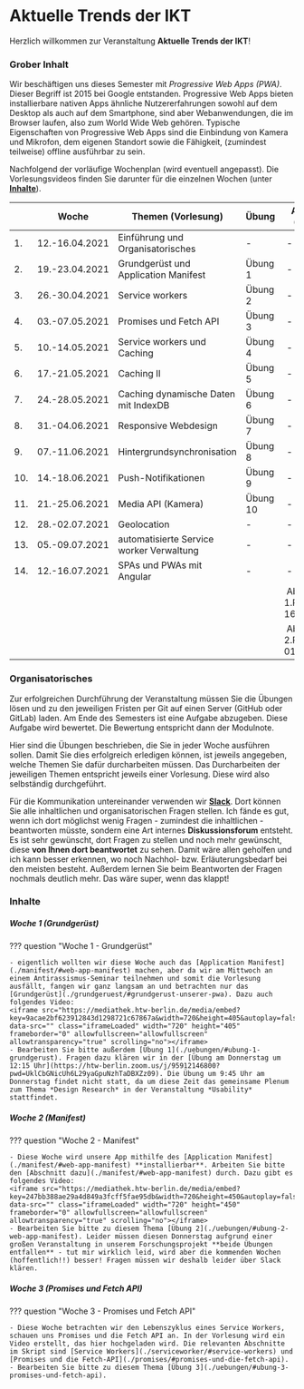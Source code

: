 # Aktuelle Trends der IKT

Herzlich willkommen zur Veranstaltung **Aktuelle Trends der IKT**! 

### Grober Inhalt

Wir beschäftigen uns dieses Semester mit *Progressive Web Apps (PWA)*. Dieser Begriff ist 2015 bei Google entstanden. Progressive Web Apps bieten installierbare nativen Apps ähnliche Nutzererfahrungen sowohl auf dem Desktop als auch auf dem Smartphone, sind aber Webanwendungen, die im Browser laufen, also zum World Wide Web gehören. Typische Eigenschaften von Progressive Web Apps sind die Einbindung von Kamera und Mikrofon, dem eigenen Standort sowie die Fähigkeit, (zumindest teilweise) offline ausführbar zu sein. 

Nachfolgend der vorläufige Wochenplan (wird eventuell angepasst). Die Vorlesungsvideos finden Sie darunter für die einzelnen Wochen (unter [**Inhalte**](http://freiheit.f4.htw-berlin.de/ikt/#inhalte)).

| | Woche | Themen (Vorlesung) | Übung | Aufgabe (Stand) | Abgabe Übung bis | 
|-|-------|--------------------|-------|-----------------|------------------|
| 1. | 12.-16.04.2021 | Einführung und Organisatorisches | - | - | - | 
| 2. | 19.-23.04.2021 | Grundgerüst und Application Manifest | Übung 1 | - | 30.04.2021 | 
| 3. | 26.-30.04.2021 | Service workers | Übung 2 | - | 07.05.2021 | 
| 4. | 03.-07.05.2021 | Promises und Fetch API | Übung 3 | - | 14.05.2021 | 
| 5. | 10.-14.05.2021 | Service workers und Caching | Übung 4 | - | 21.05.2021 | 
| 6. | 17.-21.05.2021 | Caching II | Übung 5 | - | 28.05.2021 | 
| 7. | 24.-28.05.2021 | Caching dynamische Daten mit IndexDB | Übung 6 | - | 04.06.2021 | 
| 8. | 31.-04.06.2021 | Responsive Webdesign | Übung 7 | - | 11.06.2021 | 
| 9. | 07.-11.06.2021 | Hintergrundsynchronisation  | Übung 8 | - | 18.06.2021 | 
| 10. | 14.-18.06.2021 | Push-Notifikationen | Übung 9 | - | 25.06.2021 | 
| 11. | 21.-25.06.2021 | Media API (Kamera) | Übung 10 | - | 02.07.2021 | 
| 12. | 28.-02.07.2021 | Geolocation  | - | - | - |
| 13. | 05.-09.07.2021 | automatisierte Service worker Verwaltung | - | - | - |
| 14. | 12.-16.07.2021 | SPAs und PWAs mit Angular | - | - | - |
|  |  |  |  | Abgabe 1.PZ 16.07.2021 | - |
|  |  |  |  | Abgabe 2.PZ 01.10.2021 | - |

### Organisatorisches 

Zur erfolgreichen Durchführung der Veranstaltung müssen Sie die Übungen lösen und zu den jeweiligen Fristen per Git auf einen Server (GitHub oder GitLab) laden. Am Ende des Semesters ist eine Aufgabe abzugeben. Diese Aufgabe wird bewertet. Die Bewertung entspricht dann der Modulnote. 

Hier sind die Übungen beschrieben, die Sie in jeder Woche ausführen sollen. Damit Sie dies erfolgreich erledigen können, ist jeweils angegeben, welche Themen Sie dafür durcharbeiten müssen. Das Durcharbeiten der jeweiligen Themen entspricht jeweils einer Vorlesung. Diese wird also selbständig durchgeführt. 

Für die Kommunikation untereinander verwenden wir [**Slack**](https://slack.com/intl/de-de/). Dort können Sie alle inhaltlichen und organisatorischen Fragen stellen. Ich fände es gut, wenn ich dort möglichst wenig Fragen - zumindest die inhaltlichen - beantworten müsste, sondern eine Art internes **Diskussionsforum** entsteht. Es ist sehr gewünscht, dort Fragen zu stellen und noch mehr gewünscht, diese **von Ihnen dort beantwortet** zu sehen. Damit wäre allen geholfen und ich kann besser erkennen, wo noch Nachhol- bzw. Erläuterungsbedarf bei den meisten besteht. Außerdem lernen Sie beim Beantworten der Fragen nochmals deutlich mehr. Das wäre super, wenn das klappt!

### Inhalte


##### Woche 1 (Grundgerüst)

??? question "Woche 1 - Grundgerüst"

	- eigentlich wollten wir diese Woche auch das [Application Manifest](./manifest/#web-app-manifest) machen, aber da wir am Mittwoch an einem Antirassismus-Seminar teilnehmen und somit die Vorlesung ausfällt, fangen wir ganz langsam an und betrachten nur das [Grundgerüst](./grundgeruest/#grundgerust-unserer-pwa). Dazu auch folgendes Video: 
	<iframe src="https://mediathek.htw-berlin.de/media/embed?key=9acae2bf623912843d1298721c67867a&width=720&height=405&autoplay=false&autolightsoff=false&loop=false&chapters=false&related=false&responsive=false&t=0" data-src="" class="iframeLoaded" width="720" height="405" frameborder="0" allowfullscreen="allowfullscreen" allowtransparency="true" scrolling="no"></iframe>
	- Bearbeiten Sie bitte außerdem [Übung 1](./uebungen/#ubung-1-grundgerust). Fragen dazu klären wir in der [Übung am Donnerstag um 12:15 Uhr](https://htw-berlin.zoom.us/j/95912146800?pwd=UklCbGNicUh6L29yaGpuNzhTaDBXZz09). Die Übung um 9:45 Uhr am Donnerstag findet nicht statt, da um diese Zeit das gemeinsame Plenum zum Thema *Design Research* in der Veranstaltung *Usability* stattfindet. 


##### Woche 2 (Manifest)

??? question "Woche 2 - Manifest"

	- Diese Woche wird unsere App mithilfe des [Application Manifest](./manifest/#web-app-manifest) **installierbar**. Arbeiten Sie bitte den [Abschnitt dazu](./manifest/#web-app-manifest) durch. Dazu gibt es folgendes Video: 
	<iframe src="https://mediathek.htw-berlin.de/media/embed?key=247bb388ae29a4d849a3fcff5fae95db&width=720&height=450&autoplay=false&autolightsoff=false&loop=false&chapters=false&related=false&responsive=false&t=0" data-src="" class="iframeLoaded" width="720" height="450" frameborder="0" allowfullscreen="allowfullscreen" allowtransparency="true" scrolling="no"></iframe>
	- Bearbeiten Sie bitte zu diesem Thema [Übung 2](./uebungen/#ubung-2-web-app-manifest). Leider müssen diesen Donnerstag aufgrund einer großen Veranstaltung in unserem Forschungsprojekt **beide Übungen entfallen** - tut mir wirklich leid, wird aber die kommenden Wochen (hoffentlich!!) besser! Fragen müssen wir deshalb leider über Slack klären.  


##### Woche 3 (Promises und Fetch API)

??? question "Woche 3 - Promises und Fetch API"

	- Diese Woche betrachten wir den Lebenszyklus eines Service Workers, schauen uns Promises und die Fetch API an. In der Vorlesung wird ein Video erstellt, das hier hochgeladen wird. Die relevanten Abschnitte im Skript sind [Service Workers](./serviceworker/#service-workers) und [Promises und die Fetch-API](./promises/#promises-und-die-fetch-api).
	- Bearbeiten Sie bitte zu diesem Thema [Übung 3](./uebungen/#ubung-3-promises-und-fetch-api). 
